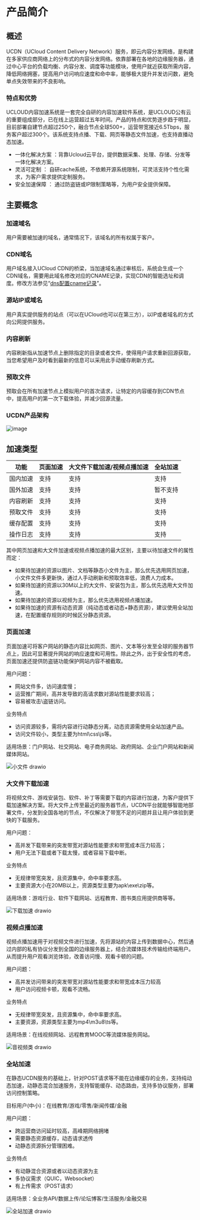 # 产品简介



## 概述

UCDN（UCloud Content Delivery Network）服务，即云内容分发网络，是构建在多家供应商网络上的分布式的内容分发网络。依靠部署在各地的边缘服务器，通过中心平台的负载均衡、内容分发、调度等功能模块，使用户就近获取所需内容，降低网络拥塞，提高用户访问响应速度和命中率，能够极大提升并发访问数，避免单点失效带来的不良影响。

### 特点和优势

UCLOUD内容加速系统是一套完全自研的内容加速软件系统，是UCLOUD公有云的重要组成部分，已在线上运营超过五年时间。产品的特点和优势逐步趋于明显，目前部署自建节点超过250个，融合节点全球500+，运营带宽接近6.5Tbps，服务客户超过300个。该系统支持点播、下载、网页等静态文件加速，也支持直播动态加速。

- 一体化解决方案 ：背靠Ucloud云平台，提供数据采集、处理、存储、分发等一体化解决方案。
- 灵活可定制 ： 自研cache系统，不依赖开源系统限制，可灵活支持个性化需求，为客户需求提供定制服务。
- 安全加速保障 ： 通过防盗链或IP限制策略等，为用户安全提供保障。


## 主要概念

### 加速域名

用户需要被加速的域名，通常情况下，该域名的所有权属于客户。

### CDN域名

用户域名接入UCloud CDN的桥梁，当加速域名通过审核后，系统会生成一个CDN域名，需要用此域名修改对应的CNAME记录，实现CDN的智能选址和调度。修改方法参见“[dns配置cname记录](/ucdn/quick/cname.md)”。

### 源站IP或域名

用户真实提供服务的站点（可以在UCloud也可以在第三方），以IP或者域名的方式向公网提供服务。

### 内容刷新

内容刷新指从加速节点上删除指定的目录或者文件，使得用户请求重新回源获取，当您希望用户及时看到最新的信息可以采用此手动缓存刷新方式。

### 预取文件

预取会在所有加速节点上模拟用户的首次请求，让特定的内容缓存到CDN节点中，提高用户的第一次下载体验，并减少回源流量。

### UCDN产品架构

![image](https://user-images.githubusercontent.com/89777962/233251938-07429d11-8552-426c-b397-752da454db5a.png)

## 加速类型

| 功能   | 页面加速 | 大文件下载加速/视频点播加速 |  全站加速  |
| ---- | ---- | -------------- |  ------- |
| 国内加速 | 支持   | 支持             | 支持  |
| 国外加速 | 支持   | 支持            |  暂不支持  |
| 内容刷新 | 支持   | 支持             |  支持  |
| 预取文件 | 支持   | 支持             |  支持  |
| 缓存配置 | 支持   | 支持            |  支持  |
| 操作日志 | 支持   | 支持             |  支持  |

其中网页加速和大文件加速或视频点播加速的最大区别，主要以待加速文件的属性而定：

  - 如果待加速的资源以图片、文档等静态小文件为主，那么优先选用网页加速，小文件文件多更新快，通过人手动刷新和预取效率低，浪费人力成本。
  - 如果待加速的资源以30M以上的大文件、安装包为主，那么优先选用大文件加速。
  - 如果待加速的资源以视频为主，那么优先选用视频点播加速。
  - 如果待加速的资源有动态资源（纯动态或者动态+静态资源），建议使用全站加速，在配置缓存规则的时候区分静态资源。

### 页面加速

页面加速可将客户网站的静态内容比如网页、图片、文本等分发至全球的服务器节点上，因此可显著提升网站的响应速度和可用性。除此之外，出于安全性的考虑，页面加速还提供防盗链功能保护网站内容不被截取。

用户问题：
- 网站文件多，访问速度慢；
- 运营推广期间，高并发导致的高请求数对源站性能要求较高；
- 容易被攻击\盗链访问。

业务特点
- 访问资源较多，需将内容进行动静态分离，动态资源需使用全站加速产品。
- 访问文件较小，类型主要为html\css\js等。

适用场景：门户网站、社交网站、电子商务网站、政府网站、企业门户网站和新闻媒体网站。

![小文件 drawio](https://user-images.githubusercontent.com/89777962/233252385-5c2cbe03-42a8-4a97-b7b5-9bf70c23cdaf.png)



### 大文件下载加速

将视频文件、游戏安装包、软件、补丁等需要下载的内容进行加速，为客户提供下载加速解决方案。将大文件上传至最近的服务器节点，UCDN平台就能够智能地部署文件，分发到全国各地的节点，不仅解决了带宽不足的问题并且让用户体验到更快的下载服务。

用户问题：

- 高并发下载带来的突发带宽对源站性能要求和带宽成本压力较高；
- 用户无法下载或者下载太慢，或者容易下载中断。

业务特点

- 无规律带宽突发，且资源集中，命中率要求高。
- 主要资源大小在20MB以上，资源类型主要为apk\exe\zip等。

适用场景：游戏行业、软件下载网站、远程教育、图书类应用提供商等等。

![下载加速 drawio](https://user-images.githubusercontent.com/89777962/233252585-c4241646-b950-4804-85e6-508a005aea23.png)


### 视频点播加速

视频点播加速用于对视频文件进行加速，先将源站的内容上传到数据中心，然后通过内部的私有协议分发到全国的边缘服务器上，结合流媒体技术传输给终端用户。从而提升用户观看浏览体验，改善访问慢、观看卡顿的问题。

用户问题：
- 高并发访问带来的突发带宽对源站性能要求和带宽成本压力较高
- 用户访问视频卡顿，观看不流畅。

业务特点
- 无规律带宽突发，且资源集中，命中率要求高。
- 主要资源，资源类型主要为mp4\m3u8\ts等。

适用场景：在线视频网站、远程教育MOOC等流媒体服务网站。

![音视频类 drawio](https://user-images.githubusercontent.com/89777962/233252715-e17bdad6-91fb-411c-b889-6c6f8d4b968f.png)


### 全站加速

在静态UCDN服务的基础上，针对POST请求等不能在边缘缓存的业务，支持纯动态加速，动静态混合加速服务，支持智能缓存、动态路由，支持多协议服务，部署访问控制策略。

目标用户(中小)：在线教育/游戏/零售/新闻传媒/金融

用户问题：

- 跨运营商访问延时较高，高峰期网络拥堵
- 需要静态资源缓存，动态请求透传
- 动静态资源拆分管理困难。

业务特点

- 有动静混合资源或者以动态资源为主
- 多协议需求（QUIC，Websocket）
- 有上传需求（POST请求）
 
适用场景：全业务API/数据上传/论坛博客/生活服务/金融交易

![全站加速 drawio](https://user-images.githubusercontent.com/89777962/233252968-9369524a-acf2-48c2-ae94-c23ebc96b433.png)



